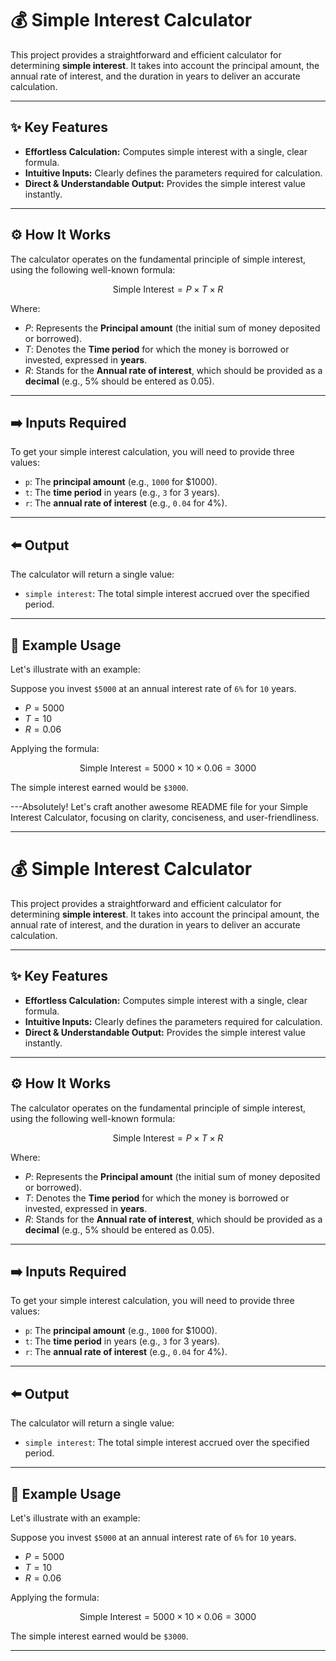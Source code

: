 
# 💰 Simple Interest Calculator

This project provides a straightforward and efficient calculator for determining **simple interest**. It takes into account the principal amount, the annual rate of interest, and the duration in years to deliver an accurate calculation.

---

## ✨ Key Features

* **Effortless Calculation:** Computes simple interest with a single, clear formula.
* **Intuitive Inputs:** Clearly defines the parameters required for calculation.
* **Direct & Understandable Output:** Provides the simple interest value instantly.

---

## ⚙️ How It Works

The calculator operates on the fundamental principle of simple interest, using the following well-known formula:

$$\text{Simple Interest} = P \times T \times R$$

Where:
* $P$: Represents the **Principal amount** (the initial sum of money deposited or borrowed).
* $T$: Denotes the **Time period** for which the money is borrowed or invested, expressed in **years**.
* $R$: Stands for the **Annual rate of interest**, which should be provided as a **decimal** (e.g., 5% should be entered as 0.05).

---

## ➡️ Inputs Required

To get your simple interest calculation, you will need to provide three values:

* `p`: The **principal amount** (e.g., `1000` for $1000).
* `t`: The **time period** in years (e.g., `3` for 3 years).
* `r`: The **annual rate of interest** (e.g., `0.04` for 4%).

---

## ⬅️ Output

The calculator will return a single value:

* `simple interest`: The total simple interest accrued over the specified period.

---

## 🎯 Example Usage

Let's illustrate with an example:

Suppose you invest `$5000` at an annual interest rate of `6%` for `10` years.

* $P = 5000$
* $T = 10$
* $R = 0.06$

Applying the formula:

$$\text{Simple Interest} = 5000 \times 10 \times 0.06 = 3000$$

The simple interest earned would be `$3000`.

---Absolutely! Let's craft another awesome README file for your Simple Interest Calculator, focusing on clarity, conciseness, and user-friendliness.

---

# 💰 Simple Interest Calculator

This project provides a straightforward and efficient calculator for determining **simple interest**. It takes into account the principal amount, the annual rate of interest, and the duration in years to deliver an accurate calculation.

---

## ✨ Key Features

* **Effortless Calculation:** Computes simple interest with a single, clear formula.
* **Intuitive Inputs:** Clearly defines the parameters required for calculation.
* **Direct & Understandable Output:** Provides the simple interest value instantly.

---

## ⚙️ How It Works

The calculator operates on the fundamental principle of simple interest, using the following well-known formula:

$$\text{Simple Interest} = P \times T \times R$$

Where:
* $P$: Represents the **Principal amount** (the initial sum of money deposited or borrowed).
* $T$: Denotes the **Time period** for which the money is borrowed or invested, expressed in **years**.
* $R$: Stands for the **Annual rate of interest**, which should be provided as a **decimal** (e.g., 5% should be entered as 0.05).

---

## ➡️ Inputs Required

To get your simple interest calculation, you will need to provide three values:

* `p`: The **principal amount** (e.g., `1000` for $1000).
* `t`: The **time period** in years (e.g., `3` for 3 years).
* `r`: The **annual rate of interest** (e.g., `0.04` for 4%).

---

## ⬅️ Output

The calculator will return a single value:

* `simple interest`: The total simple interest accrued over the specified period.

---

## 🎯 Example Usage

Let's illustrate with an example:

Suppose you invest `$5000` at an annual interest rate of `6%` for `10` years.

* $P = 5000$
* $T = 10$
* $R = 0.06$

Applying the formula:

$$\text{Simple Interest} = 5000 \times 10 \times 0.06 = 3000$$

The simple interest earned would be `$3000`.

---
